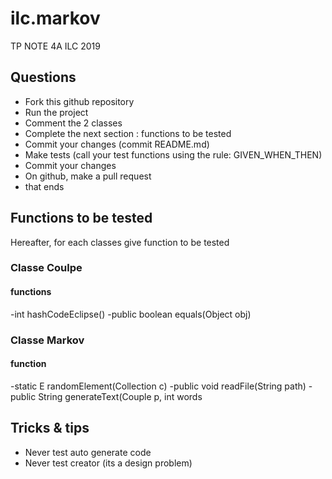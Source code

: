 # ilc.markov
TP NOTE 4A ILC 2019

## Questions
- Fork this github repository
- Run the project
- Comment the 2 classes
- Complete the next section : functions to be tested
- Commit your changes (commit README.md)
- Make tests (call your test functions using the rule: GIVEN_WHEN_THEN) 
- Commit your changes
- On github, make a pull request 
- that ends

## Functions to be tested
Hereafter, for each classes give function to be tested 

### Classe Coulpe
#### functions
-int hashCodeEclipse()
-public boolean equals(Object obj)

### Classe Markov
#### function
-static <E> E randomElement(Collection<E> c)
-public void readFile(String path)
-public String generateText(Couple p, int words
## Tricks & tips

- Never test auto generate code
- Never test creator (its a design problem)

